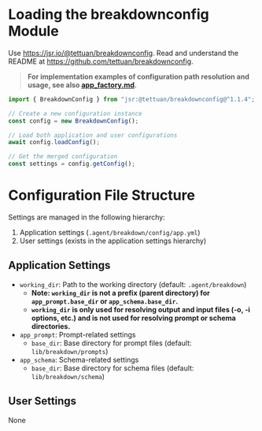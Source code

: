 # Loading the breakdownconfig Module

Use https://jsr.io/@tettuan/breakdownconfig. Read and understand the README at
https://github.com/tettuan/breakdownconfig.

> **For implementation examples of configuration path resolution and usage, see also [app_factory.md](./app_factory.md).**

```ts
import { BreakdownConfig } from "jsr:@tettuan/breakdownconfig@^1.1.4";

// Create a new configuration instance
const config = new BreakdownConfig();

// Load both application and user configurations
await config.loadConfig();

// Get the merged configuration
const settings = config.getConfig();
```

# Configuration File Structure

Settings are managed in the following hierarchy:

1. Application settings (`.agent/breakdown/config/app.yml`)
2. User settings (exists in the application settings hierarchy)

## Application Settings

- `working_dir`: Path to the working directory (default: `.agent/breakdown`)
  - **Note: `working_dir` is not a prefix (parent directory) for `app_prompt.base_dir` or `app_schema.base_dir`.**
  - **`working_dir` is only used for resolving output and input files (-o, -i options, etc.) and is not used for resolving prompt or schema directories.**
- `app_prompt`: Prompt-related settings
  - `base_dir`: Base directory for prompt files (default: `lib/breakdown/prompts`)
- `app_schema`: Schema-related settings
  - `base_dir`: Base directory for schema files (default: `lib/breakdown/schema`)

## User Settings

None 